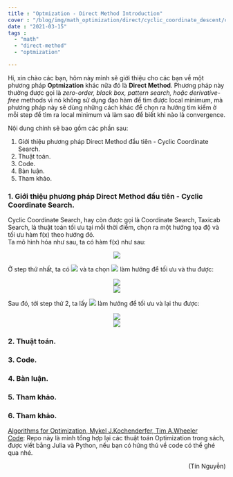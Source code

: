 ```yaml
---
title : "Optmization - Direct Method Introduction"
cover : "/blog/img/math_optimization/direct/cyclic_coordinate_descent/cover.jpg"
date : "2021-03-15"
tags : 
  - "math"
  - "direct-method"
  - "optmization"

---
```


Hi, xin chào các bạn, hôm này mình sẽ giới thiệu cho các bạn về một phương pháp <b>Optmization</b> khác nữa đó là <b>Direct Method</b>. Phương pháp này thường được gọi là <i>zero-order, black box, pattern search, hoặc derivative-free</i> methods vì nó không sử dụng đạo hàm để tìm được local minimum, mà phương pháp này sẽ dùng những cách khác để chọn ra hướng tìm kiếm ở mỗi step để tìm ra local minimum và làm sao để biết khi nào là convergence.

Nội dung chính sẽ bao gồm các phần sau: <br/>

1. Giới thiệu phương pháp Direct Method đầu tiên - Cyclic Coordinate Search.
2. Thuật toán.
3. Code.
4. Bàn luận.
5. Tham khảo.



### 1. Giới thiệu phương pháp Direct Method đầu tiên - Cyclic Coordinate Search.
Cyclic Coordinate Search, hay còn được gọi là Coordinate Search, Taxicab Search, là thuật toán tối ưu tại mỗi thời điểm, chọn ra một hướng tọa độ và tối ưu hàm f(x) theo hướng đó.<br/>
Ta mô hình hóa như sau, ta có hàm f(x) như sau:
<p align="center">
  <img src="https://render.githubusercontent.com/render/math?math=f(x) = f(x_{1}, x_{2}, x_{3},..., x_{n})"><br/>
</p>
Ở step thứ nhất, ta có <img src="https://render.githubusercontent.com/render/math?math=x^{(0)} = (x_{1}^{0}, x_{2}^{0}, x_{3}^{0},..., x_{n}^{0})"> và ta chọn <img src="https://render.githubusercontent.com/render/math?math=x_{1}^{1}}"> làm hướng để tối ưu và thu được:<br/>
<p align="center">
  <img src="https://render.githubusercontent.com/render/math?math=x^{(1)} = \arg\min_{x_{1}^{0}} f(x_{1}^{0}, x_{2}^{0}, x_{3}^{0},..., x_{n}^{0})"><br/>
  <img src="https://render.githubusercontent.com/render/math?math=x^{(1)} = (x_{1}^{1}, x_{2}^{1}, x_{3}^{1},..., x_{n}^{1})"><br/>
</p>
Sau đó, tới step thứ 2, ta lấy <img src="https://render.githubusercontent.com/render/math?math=x_{2}^{1}}"> làm hướng để tối ưu và lại thu được:<br/>
<p align="center">
  <img src="https://render.githubusercontent.com/render/math?math=x^{(2)} = \arg\min_{x_{2}^{1}} f(x_{1}^{1}, x_{2}^{1}, x_{3}^{1},..., x_{n}^{1})"><br/>
  <img src="https://render.githubusercontent.com/render/math?math=x^{(2)} = (x_{1}^{2}, x_{2}^{2}, x_{3}^{2},..., x_{n}^{2})"><br/>
</p>


### 2. Thuật toán.


### 3. Code.


### 4. Bàn luận.

### 5. Tham khảo.


### 6. Tham khảo.
[Algorithms for Optimization, Mykel J.Kochenderfer, Tim A.Wheeler]()<br/>
[Code](https://github.com/ngthanhtin/optimization_algorithm): Repo này là mình tổng hợp lại các thuật toán Optimization trong sách, được viết bằng Julia và Python, nếu bạn có hứng thú về code có thể ghé qua nhé.<br/>

<div style="text-align: right"> (Tín Nguyễn) </div>
